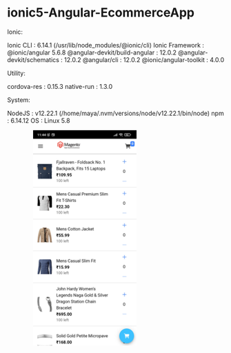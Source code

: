 # ionic5-Angular-EcommerceApp
Ionic:

   Ionic CLI                     : 6.14.1 (/usr/lib/node_modules/@ionic/cli)
   Ionic Framework               : @ionic/angular 5.6.8
   @angular-devkit/build-angular : 12.0.2
   @angular-devkit/schematics    : 12.0.2
   @angular/cli                  : 12.0.2
   @ionic/angular-toolkit        : 4.0.0

Utility:

   cordova-res : 0.15.3
   native-run  : 1.3.0

System:

   NodeJS : v12.22.1 (/home/maya/.nvm/versions/node/v12.22.1/bin/node)
   npm    : 6.14.12
   OS     : Linux 5.8


<img src="https://github.com/karthis668/ionic5-Angular-EcommerceApp/blob/base/sample-images/Screenshot_2021-06-01-23-44-06-229_com.myapp.app.jpg" alt="" style="object-fit: contain;width: 360px;height: 500px;">

